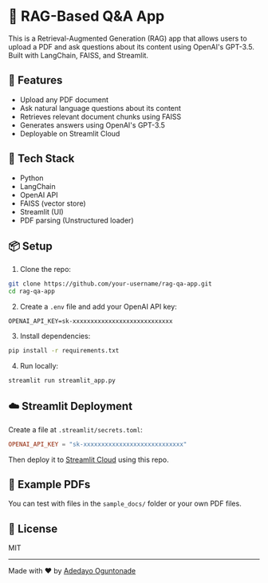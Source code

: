 # 📄 RAG-Based Q&A App

This is a Retrieval-Augmented Generation (RAG) app that allows users to upload a PDF and ask questions about its content using OpenAI's GPT-3.5. Built with LangChain, FAISS, and Streamlit.

## 🚀 Features

- Upload any PDF document
- Ask natural language questions about its content
- Retrieves relevant document chunks using FAISS
- Generates answers using OpenAI's GPT-3.5
- Deployable on Streamlit Cloud

## 🧠 Tech Stack

- Python
- LangChain
- OpenAI API
- FAISS (vector store)
- Streamlit (UI)
- PDF parsing (Unstructured loader)

## 📦 Setup

1. Clone the repo:
```bash
git clone https://github.com/your-username/rag-qa-app.git
cd rag-qa-app
```

2. Create a `.env` file and add your OpenAI API key:
```
OPENAI_API_KEY=sk-xxxxxxxxxxxxxxxxxxxxxxxxxxxx
```

3. Install dependencies:
```bash
pip install -r requirements.txt
```

4. Run locally:
```bash
streamlit run streamlit_app.py
```

## ☁️ Streamlit Deployment

Create a file at `.streamlit/secrets.toml`:
```toml
OPENAI_API_KEY = "sk-xxxxxxxxxxxxxxxxxxxxxxxxxxxx"
```

Then deploy it to [Streamlit Cloud](https://streamlit.io/cloud) using this repo.

## 📄 Example PDFs

You can test with files in the `sample_docs/` folder or your own PDF files.

## 📜 License

MIT

---

Made with ❤️ by [Adedayo Oguntonade](https://github.com/dayoxy)